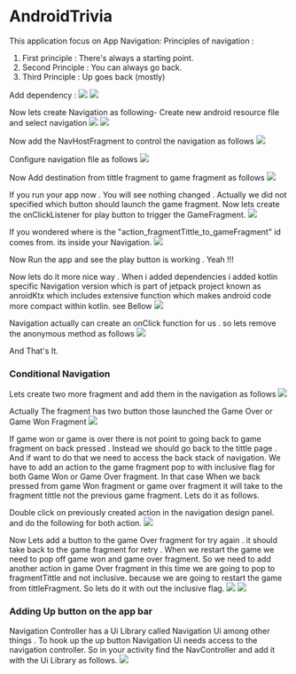 # AndroidTrivia


This application focus on App Navigation:
Principles of navigation :

1. First principle : There's always a starting point.
2. Second Principle : You can always go back.
3. Third Principle : Up goes back (mostly)


Add dependency :
![](https://github.com/Apurba000Biswas/AndroidTrivia/blob/master/screen_shots/Screenshot%20from%202021-04-17%2000-32-48.png)
![](https://github.com/Apurba000Biswas/AndroidTrivia/blob/master/screen_shots/Screenshot%20from%202021-04-17%2000-32-52.png)


Now lets create Navigation as following-
Create new android resource file and select navigation
![](https://github.com/Apurba000Biswas/AndroidTrivia/blob/master/screen_shots/Screenshot%20from%202021-04-14%2017-23-24.png)
![](https://github.com/Apurba000Biswas/AndroidTrivia/blob/master/screen_shots/Screenshot%20from%202021-04-14%2017-27-03.png)


Now add the NavHostFragment to control the navigation as follows
![](https://github.com/Apurba000Biswas/AndroidTrivia/blob/master/screen_shots/Screenshot%20from%202021-04-15%2022-16-02.png)

Configure navigation file as follows
![](https://github.com/Apurba000Biswas/AndroidTrivia/blob/master/screen_shots/Screenshot%20from%202021-04-15%2022-26-28.png)

Now Add destination from tittle fragment to game fragment as follows
![](https://github.com/Apurba000Biswas/AndroidTrivia/blob/master/screen_shots/Screenshot%20from%202021-04-16%2023-23-55.png)

If you run your app now . You will see nothing changed . Actually we did not specified which button should launch the game fragment.
Now lets create the onClickListener for play button to trigger the GameFragment.
![](https://github.com/Apurba000Biswas/AndroidTrivia/blob/master/screen_shots/Screenshot%20from%202021-04-16%2023-55-08.png)

If you wondered where is the "action_fragmentTittle_to_gameFragment" id comes from. its inside your Navigation.
![](https://github.com/Apurba000Biswas/AndroidTrivia/blob/master/screen_shots/Screenshot%20from%202021-04-16%2023-55-19.png)

Now Run the app and see the play button is working . Yeah !!!

Now lets do it more nice way . When i added dependencies i added kotlin specific Navigation version which is part of jetpack project known as anroidKtx
which includes extensive function which makes android code more compact within kotlin. see Bellow
![](https://github.com/Apurba000Biswas/AndroidTrivia/blob/master/screen_shots/Screenshot%20from%202021-04-17%2000-11-38.png)

Navigation actually can create an onClick function for us . so lets remove the anonymous method as follows
![](https://github.com/Apurba000Biswas/AndroidTrivia/blob/master/screen_shots/Screenshot%20from%202021-04-17%2000-20-40.png)

And That's It.


### Conditional Navigation

Lets create two more fragment and add them in the navigation as follows
![](https://github.com/Apurba000Biswas/AndroidTrivia/blob/master/screen_shots/Screenshot%20from%202021-04-17%2000-52-23.png)

Actually The fragment has two button those launched the Game Over or Game Won Fragment
![](https://github.com/Apurba000Biswas/AndroidTrivia/blob/master/screen_shots/Screenshot%20from%202021-04-17%2001-11-39.png)

If game won or game is over there is not point to going back to game fragment on back pressed . Instead we should go back
to the tittle page . And if want to do that we need to access the back stack of navigation. We have to add an action to the
game fragment pop to with inclusive flag for both Game Won or Game Over fragment. In that case When we back pressed from
game Won fragment or game over fragment it will take to the fragment tittle not the previous game fragment.
Lets do it as follows.

Double click on previously created action in the navigation design panel. and do the following for both action.
![](https://github.com/Apurba000Biswas/AndroidTrivia/blob/master/screen_shots/Screenshot%20from%202021-04-17%2015-40-30.png)

Now Lets add a button to the game Over fragment for try again . it should take back to the game fragment for retry .
When we restart the game we need to pop off game won and game over fragment. So we need to add another action in game Over
fragment in this time we are going to pop to fragmentTittle and not inclusive. because we are going to restart the game from
tittleFragment. So lets do it with out the inclusive flag.
![](https://github.com/Apurba000Biswas/AndroidTrivia/blob/master/screen_shots/Screenshot%20from%202021-04-17%2018-05-35.png)
![](https://github.com/Apurba000Biswas/AndroidTrivia/blob/master/screen_shots/Screenshot%20from%202021-04-17%2018-14-50.png)


### Adding Up button on the app bar
Navigation Controller has a Ui Library called Navigation Ui among other things . To hook up the up button Navigation Ui needs
access to the navigation controller. So in your activity find the NavController and add it with the Ui Library as follows.
![](https://github.com/Apurba000Biswas/AndroidTrivia/blob/master/screen_shots/Screenshot%20from%202021-04-17%2018-40-45.png)